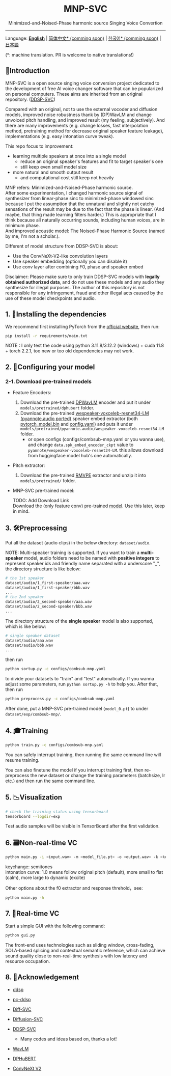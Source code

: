 <h1 align="center">MNP-SVC</h1>
<p align="center">
Minimized-and-Noised-Phase harmonic source Singing Voice Convertion
</p>

---

Language: [**English**](./README.md) | [简体中文* (comming soon)](#) | [한국어* (comming soon)](#) | [日本語](./README-ja.md)  

(*: machine translation. PR is welcome to native translations!)


## 📒Introduction

MNP-SVC is a open source singing voice conversion project dedicated to the development of free AI voice changer software that can be popularized on personal computers. These aims are inherited from an original repository. ([DDSP-SVC](https://github.com/yxlllc/DDSP-SVC))

Compared with an original, not to use the external vocoder and diffusion models, improved noise robustness thank by (DP)WavLM and change unvoiced pitch handling, and improved result (my feeling, subjectively). And there are many improvements (e.g. change losses, fast interpolation method, pretraining method for decrease original speaker feature leakage), implementations (e.g. easy intonation curve tweak).

This repo focus to improvement:
- learning multiple speakers at once into a single model
  - reduce an original speaker's features and fit to target speaker's one
  - still keep even small model size
- more natural and smooth output result
  - and computational cost still keep not heavily

MNP refers: Minimized-and-Noised-Phase harmonic source.  
After some experimentation, I changed harmonic source signal of synthesizer from linear-phase sinc to minimized-phase windowed sinc because I put the assumption that the unnatural and slightly not catchy sensations of the result may be due to the fact that the phase is linear. (And maybe, that thing made learning filters harder.)
This is appropriate that I think because all naturally occurring sounds, including human voices, are in minimum phase.  
And improved acoustic model: The Noised-Phase Harmonic Source (named by me, I'm not a scholar.).


Different of model structure from DDSP-SVC is about:
- Use the ConvNeXt-V2-like convolution layers
- Use speaker embedding (optionally you can disable it)
- Use conv layer after combining F0, phase and speaker embed


Disclaimer: Please make sure to only train DDSP-SVC models with **legally obtained authorized data**, and do not use these models and any audio they synthesize for illegal purposes. The author of this repository is not responsible for any infringement, fraud and other illegal acts caused by the use of these model checkpoints and audio.


## 1. 🔨Installing the dependencies

We recommend first installing PyTorch from the [official website](https://pytorch.org/), then run:

```bash
pip install -r requirements/main.txt
```

NOTE : I only test the code using python 3.11.8/3.12.2 (windows) + cuda 11.8 + torch 2.2.1, too new or too old dependencies may not work.


## 2. 📝Configuring your model

### 2-1. Download pre-trained models
- Feature Encoders:

  1. Download the pre-trained [DPWavLM](https://huggingface.co/pyf98/DPHuBERT/blob/main/DPWavLM-sp0.75.pth) encoder and put it under `models/pretrained/dphubert` folder.
  1. Download the pre-trained [wespeaker-voxceleb-resnet34-LM (pyannote.audio ported)](
https://huggingface.co/pyannote/wespeaker-voxceleb-resnet34-LM/) speaker embed extractor (both [pytorch_model.bin](https://huggingface.co/pyannote/wespeaker-voxceleb-resnet34-LM/blob/main/pytorch_model.bin) and [config.yaml](https://huggingface.co/pyannote/wespeaker-voxceleb-resnet34-LM/blob/main/config.yaml)) and puts it under `models/pretrained/pyannote.audio/wespeaker-voxceleb-resnet34-LM` folder.
      - or open configs (configs/combsub-mnp.yaml or you wanna use), and change `data.spk_embed_encoder_ckpt` value to `pyannote/wespeaker-voxceleb-resnet34-LM`. this allows download from huggingface model hub's one automatically.

- Pitch extractor:

  1. Download the pre-trained [RMVPE](https://github.com/yxlllc/RMVPE/releases/download/230917/rmvpe.zip) extractor and unzip it into `models/pretrained/` folder.

- MNP-SVC pre-trained model:

  TODO: Add Download Link  
  Download the (only feature conv) pre-trained [model](#). Use this later, keep in mind.


## 3. 🛠️Preprocessing

Put all the dataset (audio clips) in the below directory: `dataset/audio`.


NOTE: Multi-speaker training is supported. If you want to train a **multi-speaker** model, audio folders need to be named with **positive integers** to represent speaker ids and friendly name separated with a underscore "_", the directory structure is like below:

```bash
# the 1st speaker
dataset/audio/1_first-speaker/aaa.wav
dataset/audio/1_first-speaker/bbb.wav
...
# the 2nd speaker
dataset/audio/2_second-speaker/aaa.wav
dataset/audio/2_second-speaker/bbb.wav
...
```

The directory structure of the **single speaker** model is also supported, which is like below:

```bash
# single speaker dataset
dataset/audio/aaa.wav
dataset/audio/bbb.wav
...
```


then run

```bash
python sortup.py -c configs/combsub-mnp.yaml
```

to divide your datasets to "train" and "test" automatically. If you wanna adjust some parameters, run `python sortup.py -h` to help you.
After that, then run

```bash
python preprocess.py -c configs/combsub-mnp.yaml
```

After done, put a MNP-SVC pre-trained model (`model_0.pt`) to under `dataset/exp/combsub-mnp/`.


## 4. 🎓️Training

```bash
python train.py -c configs/combsub-mnp.yaml
```

You can safely interrupt training, then running the same command line will resume training.

You can also finetune the model if you interrupt training first, then re-preprocess the new dataset or change the training parameters (batchsize, lr etc.) and then run the same command line.


## 5. 📉Visualization

```bash
# check the training status using tensorboard
tensorboard --logdir=exp
```

Test audio samples will be visible in TensorBoard after the first validation.


## 6. 🗃️Non-real-time VC

```bash
python main.py -i <input.wav> -m <model_file.pt> -o <output.wav> -k <keychange> -into <intonation curve> -id <speaker_id>
```

keychange: semitones  
intonation curve: 1.0 means follow original pitch (default), more small to flat (calm), more large to dynamic (excite)  

Other options about the f0 extractor and response threhold，see:

```bash
python main.py -h
```


## 7. 🎤Real-time VC

Start a simple GUI with the following command:

```bash
python gui.py
```

The front-end uses technologies such as sliding window, cross-fading, SOLA-based splicing and contextual semantic reference, which can achieve sound quality close to non-real-time synthesis with low latency and resource occupation.


## 8. 🙏Acknowledgement

- [ddsp](https://github.com/magenta/ddsp)

- [pc-ddsp](https://github.com/yxlllc/pc-ddsp)

- [Diff-SVC](https://github.com/prophesier/diff-svc)

- [Diffusion-SVC](https://github.com/CNChTu/Diffusion-SVC)

- [DDSP-SVC](https://github.com/yxlllc/DDSP-SVC)
  - Many codes and ideas based on, thanks a lot!

- [WavLM](https://github.com/microsoft/unilm/tree/master/wavlm)

- [DPHuBERT](https://github.com/pyf98/DPHuBERT)

- [ConvNeXt V2](https://github.com/facebookresearch/ConvNeXt-V2)
  
  